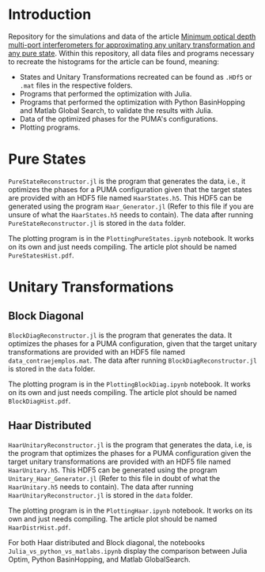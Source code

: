 # Introduction
Repository for the simulations and data of the article [Minimum optical depth multi-port interferometers for approximating any unitary transformation and any pure state](https://doi.org/10.48550/arXiv.2002.01371). Within this repository, all data files and programs necessary to recreate the histograms for the article can be found, meaning:

- States and Unitary Transformations recreated can be found as `.HDf5` or `.mat` files in the respective folders.
- Programs that performed the optimization with Julia.
- Programs that performed the optimization with Python BasinHopping and Matlab Global Search, to validate the results with Julia.
- Data of the optimized phases for the PUMA's configurations.
- Plotting programs.


# Pure States

`PureStateReconstructor.jl` is the program that generates the data, i.e., it optimizes the phases for a PUMA configuration given that the target states are provided with an HDF5 file named `HaarStates.h5`. This HDF5 can be generated using the program `Haar_Generator.jl` (Refer to this file if you are unsure of what the `HaarStates.h5` needs to contain). The data after running `PureStateReconstructor.jl` is stored in the `data` folder.

The plotting program is in the `PlottingPureStates.ipynb` notebook. It works on its own and just needs compiling. The article plot should be named `PureStatesHist.pdf`.

# Unitary Transformations

## Block Diagonal

`BlockDiagReconstructor.jl` is the program that generates the data. It optimizes the phases for a PUMA configuration, given that the target unitary transformations are provided with an HDF5 file named `data_contraejemplos.mat`. The data after running `BlockDiagReconstructor.jl` is stored in the `data` folder.


The plotting program is in the `PlottingBlockDiag.ipynb` notebook. It works on its own and just needs compiling. The article plot should be named `BlockDiagHist.pdf`.

## Haar Distributed

`HaarUnitaryReconstructor.jl` is the program that generates the data, i.e, is the program that optimizes the phases for a PUMA configuration given the target unitary transformations are provided with an HDF5 file named `HaarUnitary.h5`. This HDF5 can be generated using the program `Unitary_Haar_Generator.jl` (Refer to this file in doubt of what the `HaarUnitary.h5` needs to contain). The data after running `HaarUnitaryReconstructor.jl` is stored in the `data` folder.

The plotting program is in the `PlottingHaar.ipynb` notebook. It works on its own and just needs compiling. The article plot should be named `HaarDistrHist.pdf`.

For both Haar distributed and Block diagonal, the notebooks `Julia_vs_python_vs_matlabs.ipynb` display the comparison between Julia Optim, Python BasinHopping, and Matlab GlobalSearch. 